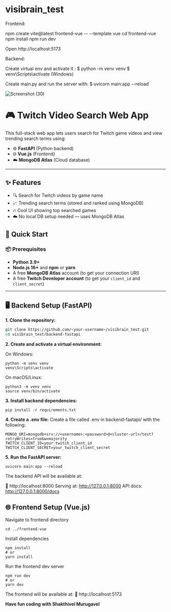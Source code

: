 # visibrain_test

Frontend:

npm create vite@latest frontend-vue -- --template vue
cd frontend-vue
npm install
npm run dev

Open http://localhost:5173



Backend:

Create virtual env and activate it :
$ python -m venv venv
$ venv\Scripts\activate (Windows)


Create main.py and run the server with:
$ uvicorn main:app --reload

        



![Screenshot (30)](https://github.com/user-attachments/assets/4934d9cd-c727-4d3d-9592-647e8d10d99f)


# 🎮 Twitch Video Search Web App

This full-stack web app lets users search for Twitch game videos and view trending search terms using:

- ⚙️ **FastAPI** (Python backend)
- 🌐 **Vue.js** (Frontend)
- ☁️ **MongoDB Atlas** (Cloud database)

---

## ✨ Features

- 🔍 Search for Twitch videos by game name
- 📈 Trending search terms (stored and ranked using MongoDB)
- 🔥 Cool UI showing top searched games
- ☁️ No local DB setup needed — uses MongoDB Atlas

## 🚀 Quick Start

### 📦 Prerequisites

- **Python 3.9+**
- **Node.js 16+** and **npm** or **yarn**
- A free **MongoDB Atlas** account (to get your connection URI)
- A free **Twitch Developer account** (to get your `client_id` and `client_secret`)

---

## 🖥️ Backend Setup (FastAPI)

**1. Clone the repository:**

   ```bash
   git clone https://github.com/<your-username>/visibrain_test.git
   cd visibrain_test/backend-fastapi
   ```


**2. Create and activate a virtual environment:**

On Windows:
```
python -m venv venv
venv\Scripts\activate
```

On macOS/Linux:
```
python3 -m venv venv
source venv/bin/activate
```

**3. Install backend dependencies:**

``` pip install -r requirements.txt ```


**4. Create a .env file:**
Create a file called .env in backend-fastapi/ with the following:
```
MONGO_URI=mongodb+srv://<username>:<password>@<cluster-url>/test?retryWrites=true&w=majority
TWITCH_CLIENT_ID=your_twitch_client_id
TWITCH_CLIENT_SECRET=your_twitch_client_secret
```


**5. Run the FastAPI server:**
```
uvicorn main:app --reload
```

The backend API will be available at:

📍 http://localhost:8000
Serving at: http://127.0.0.1:8000
API docs: http://127.0.0.1:8000/docs 




## 🌐 Frontend Setup (Vue.js)
Navigate to frontend directory


```cd ../frontend-vue```


Install dependencies

```
npm install
# or
yarn install
```

Run the frontend dev server

```
npm run dev
# or
yarn dev
```

The frontend will be available at:
📍 http://localhost:5173


**Have fun coding with Shakthivel Murugavel**